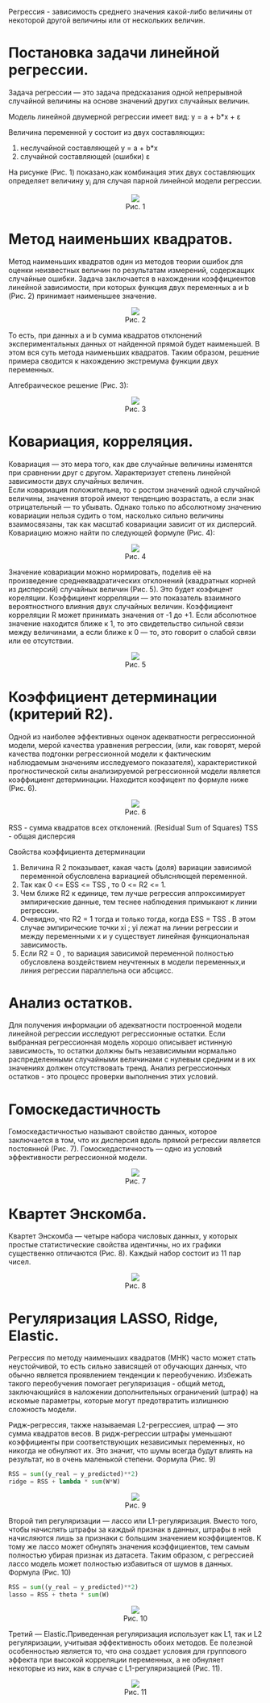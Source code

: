 Регрессия - зависимость среднего значения какой-либо величины от некоторой другой величины или от нескольких величин.

# Постановка задачи линейной регрессии.

Задача регрессии — это задача предсказания одной непрерывной случайной величины на основе значений других случайных величин.

Модель линейной двумерной регрессии имеет вид:
y = a + b*x + ε

Величина переменной y состоит из двух составляющих:
1) неслучайной составляющей y = a + b*x 
2) случайной составляющей (ошибки) ε

На рисунке (Рис. 1) показано,как комбинация этих двух составляющих определяет величину y<sub>i</sub> для случая парной линейной модели регрессии.

<div align="center">
  <img src="https://raw.githubusercontent.com/Olegoria3538/linear-regression/main/images/model.png" />
  <div>Рис. 1</div>
</div>


# Метод наименьших квадратов.

Метод наименьших квадратов один из методов теории ошибок для оценки неизвестных величин по результатам измерений, содержащих случайные ошибки.
Задача заключается в нахождении коэффициентов линейной зависимости, при которых функция двух переменных а и b (Рис. 2) принимает наименьшее значение.
<div align="center">
  <img src="https://raw.githubusercontent.com/Olegoria3538/linear-regression/main/images/mkn.jpg"  />
  <div>Рис. 2</div>
</div>

То есть, при данных а и b сумма квадратов отклонений экспериментальных данных от найденной прямой будет наименьшей. В этом вся суть метода наименьших квадратов.
Таким образом, решение примера сводится к нахождению экстремума функции двух переменных.

Алгебраическое решение (Рис. 3):
<div align="center">
  <img src="https://raw.githubusercontent.com/Olegoria3538/linear-regression/main/images/mnk-algebra.jpg"  />
  <div>Рис. 3</div>
</div>

# Ковариация, корреляция.
Ковариация — это мера того, как две случайные величины изменятся при сравнении друг с другом. Характеризует степень линейной зависимости двух случайных величин.  
Если ковариация положительна, то с ростом значений одной случайной величины, значения второй имеют тенденцию возрастать, а если знак отрицательный — то убывать.
Однако только по абсолютному значению ковариации нельзя судить о том, насколько сильно величины взаимосвязаны, так как масштаб ковариации зависит от их дисперсий. Ковариацию можно найти по следующей формуле (Рис. 4):
<div align="center">
  <img src="https://raw.githubusercontent.com/Olegoria3538/linear-regression/main/images/cov.jpg"  />
  <div>Рис. 4</div>
</div>

Значение ковариации можно нормировать, поделив её на произведение среднеквадратических отклонений (квадратных корней из дисперсий) случайных величин (Рис. 5). Это будет коэфицент кореляции.
Коэффициент корреляции — это показатель взаимного вероятностного влияния двух случайных величин. Коэффициент корреляции R может принимать значения от -1 до +1.
Если абсолютное значение находится ближе к 1, то это свидетельство сильной связи между величинами, а если ближе к 0 — то, это говорит о слабой связи или ее отсутствии.

<div align="center">
  <img src="https://raw.githubusercontent.com/Olegoria3538/linear-regression/main/images/cor.jpg"  />
  <div>Рис. 5</div>
</div>

# Коэффициент детерминации (критерий R2).
Одной из наиболее эффективных оценок адекватности регрессионной модели, мерой качества уравнения регрессии, (или, как говорят, мерой качества подгонки регрессионной модели к фактическим наблюдаемым значениям исследуемого показателя), характеристикой  прогностической силы анализируемой регрессионной модели является коэффициент детерминации. Находится коэфицент по формуле ниже (Рис. 6).

<div align="center">
  <img src="https://raw.githubusercontent.com/Olegoria3538/linear-regression/main/images/r2.jpg"  />
  <div>Рис. 6</div>
</div>

RSS - сумма квадратов всех отклонений. (Residual Sum of Squares)
TSS - общая дисперсия

Свойства коэффициента детерминации
1) Величина R 2 показывает, какая часть (доля) вариации зависимой переменной
обусловлена вариацией объясняющей переменной.
2) Так как 0 <= ESS <= TSS , то 0 <= R2 <=  1.
3) Чем ближе R2 к единице, тем лучше регрессия аппроксимирует эмпирические данные, тем теснее наблюдения примыкают к линии регрессии.
4) Очевидно, что R2 = 1 тогда и только тогда, когда ESS = TSS . В
этом случае эмпирические точки  xi ; yi лежат на линии регрессии и между переменными x и y существует линейная функциональная зависимость.
5) Если R2 = 0 , то вариация зависимой переменной полностью обусловлена воздействием неучтенных в модели переменных,и линия регрессии параллельна оси абсцисс.

# Анализ остатков.
Для получения информации об адекватности построенной модели линейной регрессии исследуют регрессионные остатки. Если выбранная регрессионная модель хорошо описывает истинную зависимость, то остатки должны быть независимыми нормально распределенными случайными величинами с нулевым средним и в их значениях должен отсутствовать тренд. Анализ регрессионных остатков - это процесс проверки выполнения этих условий.

# Гомоскедастичность
Гомоскедастичностью называют свойство данных, которое заключается в том, что их дисперсия вдоль прямой регрессии является постоянной (Рис. 7). Гомоскедастичность — одно из условий эффективности регрессионной модели.

<div align="center">
  <img src="https://raw.githubusercontent.com/Olegoria3538/linear-regression/main/images/hom.jpg"  />
  <div>Рис. 7</div>
</div>

# Квартет Энскомба.
Квартет Энскомба — четыре набора числовых данных, у которых простые статистические свойства идентичны, но их графики существенно отличаются (Рис. 8). Каждый набор состоит из 11 пар чисел.

<div align="center">
  <img src="https://raw.githubusercontent.com/Olegoria3538/linear-regression/main/images/kvartet.jpg"  />
  <div>Рис. 8</div>
</div>

# Регуляризация LASSO, Ridge, Elastic.
Регрессия по методу наименьших квадратов (МНК) часто может стать неустойчивой, то есть сильно зависящей от обучающих данных, что обычно является проявлением тенденции к переобучению. Избежать такого переобучения помогает регуляризация - общий метод, заключающийся в наложении дополнительных ограничений (штраф) на искомые параметры, которые могут предотвратить излишнюю сложность модели.

Ридж-регрессия, также называемая L2-регрессиея, штраф — это сумма квадратов весов. В ридж-регрессии штрафы уменьшают коэффициенты при соответствующих независимых переменных, но никогда не обнуляют их. Это значит, что шумы всегда будут влиять на результат, но в очень маленькой степени. Формула (Рис. 9)

```py
RSS = sum((y_real – y_predicted)**2)
ridge = RSS + lambda * sum(W*W)
```
<div align="center">
  <img src="https://raw.githubusercontent.com/Olegoria3538/linear-regression/main/images/ridge.jpg"  />
  <div>Рис. 9</div>
</div>


Второй тип регуляризации — лассо или L1-регуляризация. Вместо того, чтобы начислять штрафы за каждый признак в данных, штрафы в ней начисляются лишь за признаки с большим значением коэффициентов. К тому же лассо может обнулять значения коэффициентов, тем самым полностью убирая признак из датасета. Таким образом, с регрессией лассо модель может полностью избавиться от шумов в данных. Формула (Рис. 10)

```py
RSS = sum((y_real – y_predicted)**2)
lasso = RSS + theta * sum(W)
```
<div align="center">
  <img src="https://raw.githubusercontent.com/Olegoria3538/linear-regression/main/images/lasso.jpg"  />
  <div>Рис. 10</div>
</div>

Третий — Elastic.Приведенная регуляризация использует как L1, так и L2 регуляризации, учитывая эффективность обоих методов. Ее полезной особенностью является то, что она создает условия для группового эффекта при высокой корреляции переменных, а не обнуляет некоторые из них, как в случае с L1-регуляризацией (Рис. 11).

<div align="center">
  <img src="https://raw.githubusercontent.com/Olegoria3538/linear-regression/main/images/elastic.jpg"  />
  <div>Рис. 11</div>
</div>

